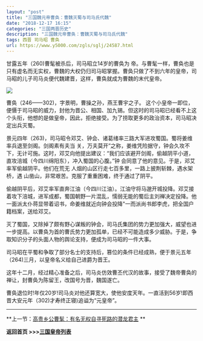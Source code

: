 ```yaml
---
layout: "post"
title: "三国魏元帝曹奂：曹魏灭蜀与司马氏代魏"
date: "2018-12-17 16:15"
categories: "三国两晋历史"
description: "三国魏元帝曹奂：曹魏灭蜀与司马氏代魏"
tags: 西晋 司马昭 曹奂
url: https://www.y5000.com/zgls/sglj/24587.html
---
```






甘露五年（260)曹髦被杀后，司马昭立14岁的曹奂为
帝。与曹髦一样，曹奂也是只有虚名而无实权，曹魏的大权仍归司马昭掌握。曹奂只做了不到六年的皇帝，司马昭的儿子司马炎便代魏建晋，这样，曹奂就成为曹魏的末代皇帝。

![](https://img.y5000.com/uploads/allimg/170802/12-1FP2162431126.jpg)

曹奂（246——302)，字景明，曹操之孙，燕王曹宇之子。
这个小皇帝一即位，便慑于司马昭的威力，封他为晋公、相国、加九锡。但这时的司马昭已经看不上这个头衔，他想的是做皇帝，因此，拒绝接受。为了捞取更多的政治资本，司马昭决定出兵灭蜀。

景元四年（263)，司马昭令邓艾、钟会、诸葛绪率三路大军进攻蜀国。蜀将姜维率兵退至剑阁。剑阁素有夫当
关，万夫莫开”之称，姜维凭险据守，钟会久攻不下，无计可施。这时，邓艾向他提出建议：“我们应该避开剑阁，偷越阴平小道，直攻涪城（今四川绵阳东），冲入蜀国的心腹。”钟
会同意了他的意见。于是，邓艾率军偷越阴平。他们在荒无 人烟的山区行走七百多里，一路上披荆斩棘，遇水架桥，遇
山凿山，非常艰苦。克服了重重困难，终于通过了阴平。

偷越阴平后，邓艾率军直奔江油（今四川江油）。江油守将马邈开城投降。邓艾接着攻下涪城，进军成都，蜀国朝野一片混乱，懦弱无能的蜀后主刘禅决定投降。他一面派太仆蒋显带着诏书，命姜维就近向钟会投降"一而派尚书郎李虎，把全国户籍档案，送给邓艾。

灭了蜀国，又除掉了颇有野心谋叛的钟会，司马氏集团的势力更加强大，威望也进一步提高。以曹奂为首的曹氏势力更加孤单，已经不可能造成多少威胁。于是，争取知识分子的头面人物的舆论支持，便成为司马昭的一件大事。

司马昭在平蜀和争取了部分名士的支持后，篡位的条件已经成熟，便于景元五年（264)三月，以皇帝名义给自己进爵为晋王。

这年十二月，经过精心准备之后，司马炎仿效曹丕代汉的故事，接受了魏帝曹奂的禅让，封曹奂为陈留王，改国号为晋，魏国遂亡。

曹奂退位时!年仅20岁!司马炎对他还算宽大，使他安度天年。一直活到56岁!即西晋大安元年（302)才寿终正寝)追谥为“元皇帝”。

* * *

**上一节：[高贵乡公曹髦：有名无权自寻死路的潜龙君主](https://www.y5000.com/zgls/sglj/24586.html) **

**返回首页 >>>[三国皇帝列表](https://www.y5000.com/zgls/sglj/24636.html)**
